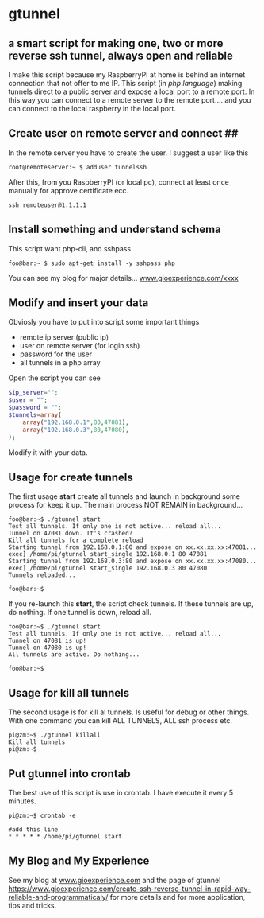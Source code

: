# gtunnel
## a smart script for making one, two or more reverse ssh tunnel, always open and reliable ##

I make this script because my RaspberryPI at home is behind an internet connection that not offer to me IP. This script (in *php language*) making tunnels direct to a public server and expose a local port to a remote port. In this way you can connect to a remote server to the remote port.... and you can connect to the local raspberry in the local port.

## Create user on remote server and connect ##
In the remote server you have to create the user. I suggest a user like this

```console
root@remoteserver:~ $ adduser tunnelssh
```
After this, from you RaspberryPI (or local pc), connect at least once manually for approve certificate ecc.

```console
ssh remoteuser@1.1.1.1
```

## Install something and understand schema ##

This script want php-cli, and sshpass

```console
foo@bar:~ $ sudo apt-get install -y sshpass php
```
You can see my blog for major details... www.gioexperience.com/xxxx


## Modify and insert your data ##

Obviosly you have to put into script some important things
- remote ip server (public ip)
- user on remote server (for login ssh)
- password for the user
- all tunnels in a php array

Open the script you can see

```php
$ip_server="";
$user = "";
$password = "";
$tunnels=array(
	array("192.168.0.1",80,47081),
	array("192.168.0.3",80,47080),
);
```

Modify it with your data.

## Usage for create tunnels ##

The first usage **start** create all tunnels and launch in background some process for keep it up. The main process NOT REMAIN in background...

```console
foo@bar:~$ ./gtunnel start
Test all tunnels. If only one is not active... reload all...
Tunnel on 47081 down. It's crashed?
Kill all tunnels for a complete reload
Starting tunnel from 192.168.0.1:80 and expose on xx.xx.xx.xx:47081...
exec] /home/pi/gtunnel start_single 192.168.0.1 80 47081
Starting tunnel from 192.168.0.3:80 and expose on xx.xx.xx.xx:47080...
exec] /home/pi/gtunnel start_single 192.168.0.3 80 47080
Tunnels reloaded...

foo@bar:~$
```

If you re-launch this **start**, the script check tunnels. If these tunnels are up, do nothing. If one tunnel is down, reload all.

```console
foo@bar:~$ ./gtunnel start
Test all tunnels. If only one is not active... reload all...
Tunnel on 47081 is up!
Tunnel on 47080 is up!
All tunnels are active. Do nothing...

foo@bar:~$
```
## Usage for kill all tunnels ##

The second usage is for kill al tunnels. Is useful for debug or other things. With one command you can kill ALL TUNNELS, ALL ssh process etc.

```console
pi@zm:~$ ./gtunnel killall
Kill all tunnels
pi@zm:~$
```
## Put gtunnel into crontab ##

The best use of this script is use in crontab. I have execute it every 5 minutes.

```console
pi@zm:~$ crontab -e

#add this line
* * * * * /home/pi/gtunnel start
```

## My Blog and My Experience ##

See my blog at www.gioexperience.com 
and the page of gtunnel https://www.gioexperience.com/create-ssh-reverse-tunnel-in-rapid-way-reliable-and-programmaticaly/
for more details and for more application, tips and tricks.
